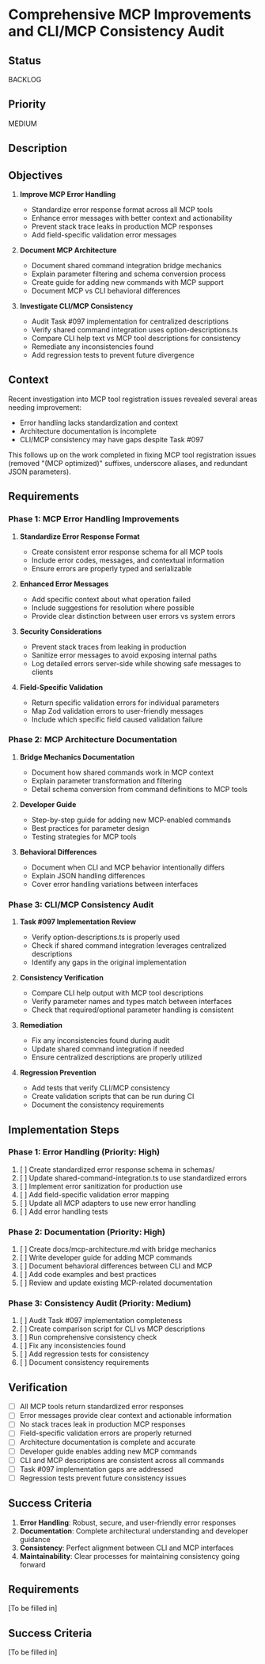 # Comprehensive MCP Improvements and CLI/MCP Consistency Audit

## Status

BACKLOG

## Priority

MEDIUM

## Description

## Objectives

1. **Improve MCP Error Handling**
   - Standardize error response format across all MCP tools
   - Enhance error messages with better context and actionability
   - Prevent stack trace leaks in production MCP responses
   - Add field-specific validation error messages

2. **Document MCP Architecture**
   - Document shared command integration bridge mechanics
   - Explain parameter filtering and schema conversion process
   - Create guide for adding new commands with MCP support
   - Document MCP vs CLI behavioral differences

3. **Investigate CLI/MCP Consistency**
   - Audit Task #097 implementation for centralized descriptions
   - Verify shared command integration uses option-descriptions.ts
   - Compare CLI help text vs MCP tool descriptions for consistency
   - Remediate any inconsistencies found
   - Add regression tests to prevent future divergence

## Context

Recent investigation into MCP tool registration issues revealed several areas needing improvement:
- Error handling lacks standardization and context
- Architecture documentation is incomplete
- CLI/MCP consistency may have gaps despite Task #097

This follows up on the work completed in fixing MCP tool registration issues (removed "(MCP optimized)" suffixes, underscore aliases, and redundant JSON parameters).

## Requirements

### Phase 1: MCP Error Handling Improvements

1. **Standardize Error Response Format**
   - Create consistent error response schema for all MCP tools
   - Include error codes, messages, and contextual information
   - Ensure errors are properly typed and serializable

2. **Enhanced Error Messages**
   - Add specific context about what operation failed
   - Include suggestions for resolution where possible
   - Provide clear distinction between user errors vs system errors

3. **Security Considerations**
   - Prevent stack traces from leaking in production
   - Sanitize error messages to avoid exposing internal paths
   - Log detailed errors server-side while showing safe messages to clients

4. **Field-Specific Validation**
   - Return specific validation errors for individual parameters
   - Map Zod validation errors to user-friendly messages
   - Include which specific field caused validation failure

### Phase 2: MCP Architecture Documentation

1. **Bridge Mechanics Documentation**
   - Document how shared commands work in MCP context
   - Explain parameter transformation and filtering
   - Detail schema conversion from command definitions to MCP tools

2. **Developer Guide**
   - Step-by-step guide for adding new MCP-enabled commands
   - Best practices for parameter design
   - Testing strategies for MCP tools

3. **Behavioral Differences**
   - Document when CLI and MCP behavior intentionally differs
   - Explain JSON handling differences
   - Cover error handling variations between interfaces

### Phase 3: CLI/MCP Consistency Audit

1. **Task #097 Implementation Review**
   - Verify option-descriptions.ts is properly used
   - Check if shared command integration leverages centralized descriptions
   - Identify any gaps in the original implementation

2. **Consistency Verification**
   - Compare CLI help output with MCP tool descriptions
   - Verify parameter names and types match between interfaces
   - Check that required/optional parameter handling is consistent

3. **Remediation**
   - Fix any inconsistencies found during audit
   - Update shared command integration if needed
   - Ensure centralized descriptions are properly utilized

4. **Regression Prevention**
   - Add tests that verify CLI/MCP consistency
   - Create validation scripts that can be run during CI
   - Document the consistency requirements

## Implementation Steps

### Phase 1: Error Handling (Priority: High)

1. [ ] Create standardized error response schema in schemas/
2. [ ] Update shared-command-integration.ts to use standardized errors
3. [ ] Implement error sanitization for production use
4. [ ] Add field-specific validation error mapping
5. [ ] Update all MCP adapters to use new error handling
6. [ ] Add error handling tests

### Phase 2: Documentation (Priority: High)

1. [ ] Create docs/mcp-architecture.md with bridge mechanics
2. [ ] Write developer guide for adding MCP commands
3. [ ] Document behavioral differences between CLI and MCP
4. [ ] Add code examples and best practices
5. [ ] Review and update existing MCP-related documentation

### Phase 3: Consistency Audit (Priority: Medium)

1. [ ] Audit Task #097 implementation completeness
2. [ ] Create comparison script for CLI vs MCP descriptions
3. [ ] Run comprehensive consistency check
4. [ ] Fix any inconsistencies found
5. [ ] Add regression tests for consistency
6. [ ] Document consistency requirements

## Verification

- [ ] All MCP tools return standardized error responses
- [ ] Error messages provide clear context and actionable information
- [ ] No stack traces leak in production MCP responses
- [ ] Field-specific validation errors are properly returned
- [ ] Architecture documentation is complete and accurate
- [ ] Developer guide enables adding new MCP commands
- [ ] CLI and MCP descriptions are consistent across all commands
- [ ] Task #097 implementation gaps are addressed
- [ ] Regression tests prevent future consistency issues

## Success Criteria

1. **Error Handling**: Robust, secure, and user-friendly error responses
2. **Documentation**: Complete architectural understanding and developer guidance
3. **Consistency**: Perfect alignment between CLI and MCP interfaces
4. **Maintainability**: Clear processes for maintaining consistency going forward


## Requirements

[To be filled in]

## Success Criteria

[To be filled in]

